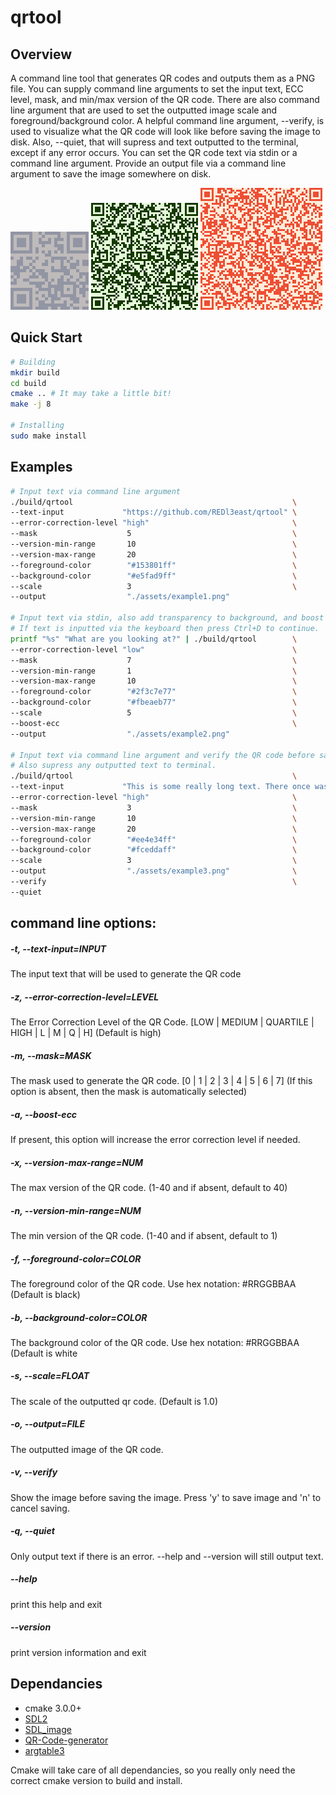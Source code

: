 # qrtool

## Overview

A command line tool that generates QR codes and outputs them as a PNG file. You can supply command line arguments to set the input text, ECC level, mask, and min/max version of the QR code. There are also command line argument that are used to set the outputted image scale and foreground/background color. A helpful command line argument, --verify, is used to visualize what the QR code will look like before saving the image to disk. Also, --quiet, that will supress and text outputted to the terminal, except if any error occurs. You can set the QR code text via stdin or a command line argument. Provide an output file via a command line argument to save the image somewhere on disk.

![qr](./assets/example2.png)
![qr](./assets/example1.png)
![qr](./assets/example3.png)



## Quick Start
```bash
# Building
mkdir build
cd build
cmake .. # It may take a little bit!
make -j 8

# Installing
sudo make install
```

## Examples
```bash
# Input text via command line argument
./build/qrtool                                                 \
--text-input             "https://github.com/REDl3east/qrtool" \
--error-correction-level "high"                                \
--mask                    5                                    \
--version-min-range       10                                   \
--version-max-range       20                                   \
--foreground-color        "#153801ff"                          \
--background-color        "#e5fad9ff"                          \
--scale                   3                                    \
--output                  "./assets/example1.png" 

# Input text via stdin, also add transparency to background, and boost ECC if needed.
# If text is inputted via the keyboard then press Ctrl+D to continue.
printf "%s" "What are you looking at?" | ./build/qrtool        \
--error-correction-level "low"                                 \
--mask                    7                                    \
--version-min-range       1                                    \
--version-max-range       10                                   \
--foreground-color        "#2f3c7e77"                          \
--background-color        "#fbeaeb77"                          \
--scale                   5                                    \
--boost-ecc                                                    \
--output                  "./assets/example2.png" 

# Input text via command line argument and verify the QR code before saving.
# Also supress any outputted text to terminal.
./build/qrtool                                                 \
--text-input             "This is some really long text. There once was a guy named Jim who lived in the middle of Nowhere. He lived with a nice pink dog named Aaudacious. :)" \
--error-correction-level "high"                                \
--mask                    3                                    \
--version-min-range       10                                   \
--version-max-range       20                                   \
--foreground-color        "#ee4e34ff"                          \
--background-color        "#fceddaff"                          \
--scale                   3                                    \
--output                  "./assets/example3.png"              \
--verify                                                       \
--quiet
```                                         


## command line options:  

##### -t, --text-input=INPUT
The input text that will be used to generate the QR code   
##### -z, --error-correction-level=LEVEL
The Error Correction Level of the QR Code. [LOW | MEDIUM | QUARTILE | HIGH | L | M | Q | H] (Default is high)   
##### -m, --mask=MASK
The mask used to generate the QR code. [0 | 1 | 2 | 3 | 4 | 5 | 6 | 7] (If this option is absent, then the mask is automatically selected)   
##### -a, --boost-ecc
If present, this option will increase the error correction level if needed.   
##### -x, --version-max-range=NUM
The max version of the QR code. (1-40 and if absent, default to 40)   
##### -n, --version-min-range=NUM
The min version of the QR code. (1-40 and if absent, default to 1)   
##### -f, --foreground-color=COLOR
The foreground color of the QR code. Use hex notation: #RRGGBBAA (Default is black)   
##### -b, --background-color=COLOR
The background color of the QR code. Use hex notation: #RRGGBBAA (Default is white   
##### -s, --scale=FLOAT
The scale of the outputted qr code. (Default is 1.0)   
##### -o, --output=FILE
The outputted image of the QR code.   
##### -v, --verify
Show the image before saving the image. Press 'y' to save image and 'n' to cancel saving.   
##### -q, --quiet
Only output text if there is an error. --help and --version will still output text.   
##### --help
print this help and exit   
##### --version
print version information and exit   

## Dependancies
- cmake 3.0.0+
- [SDL2](https://github.com/libsdl-org/SDL.git)
- [SDL_image](https://github.com/libsdl-org/SDL_image.git)
- [QR-Code-generator](https://github.com/nayuki/QR-Code-generator.git)
- [argtable3](https://github.com/argtable/argtable3.git)

Cmake will take care of all dependancies, so you really only need the correct cmake version to build and install.

<!-- 
Thoughts:
* Have a batch option for multiple text input. 
-->